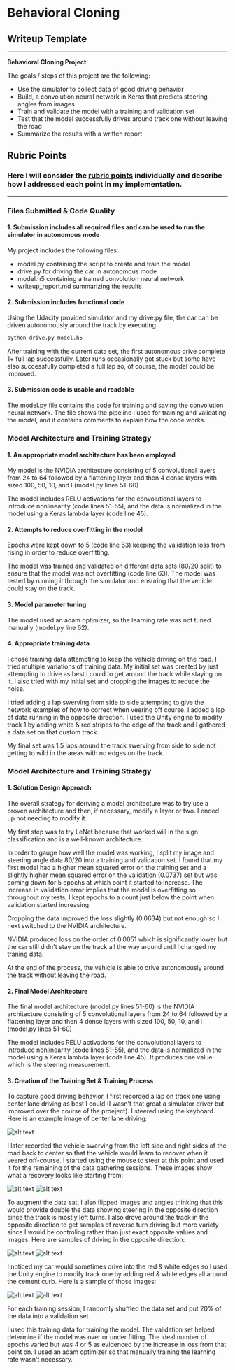 # **Behavioral Cloning** 

## Writeup Template

---

**Behavioral Cloning Project**

The goals / steps of this project are the following:
* Use the simulator to collect data of good driving behavior
* Build, a convolution neural network in Keras that predicts steering angles from images
* Train and validate the model with a training and validation set
* Test that the model successfully drives around track one without leaving the road
* Summarize the results with a written report


[//]: # (Image References)

[image1]: ./examples/placeholder.png "Model Visualization"
[image2]: ./examples/center-lane-original.jpg "Center-lane driving"
[image3]: ./examples/recovery-from-right-1.jpg "Recovery from right"
[image4]: ./examples/recovery-from-right-2.jpg "Recovery from right"
[image5]: ./examples/reverse-direction-1.jpg "Reverse driving"
[image6]: ./examples/reverse-direction-2.jpg "Reverse driving"
[image7]: ./examples/red-white1.jpg "Track with red/white edges"
[image8]: ./examples/red-white2.jpg "Track with red/white edges"

## Rubric Points
### Here I will consider the [rubric points](https://review.udacity.com/#!/rubrics/432/view) individually and describe how I addressed each point in my implementation.  

---
### Files Submitted & Code Quality

#### 1. Submission includes all required files and can be used to run the simulator in autonomous mode

My project includes the following files:
* model.py containing the script to create and train the model
* drive.py for driving the car in autonomous mode
* model.h5 containing a trained convolution neural network 
* writeup_report.md summarizing the results

#### 2. Submission includes functional code
Using the Udacity provided simulator and my drive.py file, the car can be driven autonomously around the track by executing 
```sh
python drive.py model.h5
```
After training with the current data set, the first autonomous drive complete 1+ full lap successfully.  Later runs occasionally got stuck but some have also successfully completed a full lap so, of course, the model could be improved.

#### 3. Submission code is usable and readable

The model.py file contains the code for training and saving the convolution neural network. The file shows the pipeline I used for training and validating the model, and it contains comments to explain how the code works.

### Model Architecture and Training Strategy

#### 1. An appropriate model architecture has been employed

My model is the NVIDIA architecture consisting of 5 convolutional layers from 24 to 64 followed by a flattening layer and then 4 dense layers with sized 100, 50, 10, and l (model.py lines 51-60) 

The model includes RELU activations for the convolutional layers to introduce nonlinearity (code lines 51-55), and the data is normalized in the model using a Keras lambda layer (code line 45). 

#### 2. Attempts to reduce overfitting in the model

Epochs were kept down to 5 (code line 63) keeping the validation loss from rising in order to reduce overfitting. 

The model was trained and validated on different data sets (80/20 split) to ensure that the model was not overfitting (code line 63). The model was tested by running it through the simulator and ensuring that the vehicle could stay on the track.

#### 3. Model parameter tuning

The model used an adam optimizer, so the learning rate was not tuned manually (model.py line 62).

#### 4. Appropriate training data

I chose training data attempting to keep the vehicle driving on the road. I tried multiple variations of training data. My initial set was created by just attempting to drive as best I could to get around the track while staying on it.  I also tried with my initial set and cropping the images to reduce the noise.

I tried adding a lap swerving from side to side attempting to give the network examples of how to correct when veering off course.  I added a lap of data running in the opposite direction.  I used the Unity engine to modify track 1 by adding white & red stripes to the edge of the track and I gathered a data set on that custom track.

My final set was 1.5 laps around the track swerving from side to side not getting to wild in the areas with no edges on the track.

### Model Architecture and Training Strategy

#### 1. Solution Design Approach

The overall strategy for deriving a model architecture was to try use a proven architecture and then, if necessary, modify a layer or two.  I ended up not needing to modify it.

My first step was to try LeNet because that worked will in the sign classification and is a well-known architecture.

In order to gauge how well the model was working, I split my image and steering angle data 80/20 into a training and validation set. I found that my first model had a higher mean squared error on the training set and a slightly higher mean squared error on the validation (0.0737) set but was coming down for 5 epochs at which point it started to increase.  The increase in validation error implies that the model is overfitting so throughout my tests, I kept epochs to a count just below the point when validation started increasing.

Cropping the data improved the loss slightly (0.0634) but not enough so I next switched to the NVIDIA architecture.

NVIDIA produced loss on the order of 0.0051 which is significantly lower but the car still didn't stay on the track all the way around until I changed my traning data.

At the end of the process, the vehicle is able to drive autonomously around the track without leaving the road.

#### 2. Final Model Architecture

The final model architecture (model.py lines 51-60) is the NVIDIA architecture consisting of 5 convolutional layers from 24 to 64 followed by a flattening layer and then 4 dense layers with sized 100, 50, 10, and l (model.py lines 51-60) 

The model includes RELU activations for the convolutional layers to introduce nonlinearity (code lines 51-55), and the data is normalized in the model using a Keras lambda layer (code line 45).  It produces one value which is the steering measurement.


#### 3. Creation of the Training Set & Training Process

To capture good driving behavior, I first recorded a lap on track one using center lane driving as best I could (I wasn't that great a simulator driver but improved over the course of the proeject). I steered using the keyboard.  Here is an example image of center lane driving:

![alt text][image2]

I later recorded the vehicle swerving from the left side and right sides of the road back to center so that the vehicle would learn to recover when it veered off-course.  I started using the mouse to steer at this point and used it for the remaining of the data gathering sessions. These images show what a recovery looks like starting from:

![alt text][image3]
![alt text][image4]

To augment the data sat, I also flipped images and angles thinking that this would provide double the data showing steering in the opposite direction since the track is mostly left turns. I also drove around the track in the opposite direction to get samples of reverse turn driving but more variety since I would be controling rather than just exact opposite values and images.  Here are samples of driving in the opposite direction:

![alt text][image5]
![alt text][image6]

I noticed my car would sometimes drive into the red & white edges so I used the Unity engine to modify track one by adding red & white edges all around the cement curb.  Here is a sample of those images:

![alt text][image7]
![alt text][image8]

For each training session, I randomly shuffled the data set and put 20% of the data into a validation set. 

I used this training data for training the model. The validation set helped determine if the model was over or under fitting. The ideal number of epochs varied but was 4 or 5 as evidenced by the increase in loss from that point on. I used an adam optimizer so that manually training the learning rate wasn't necessary.
